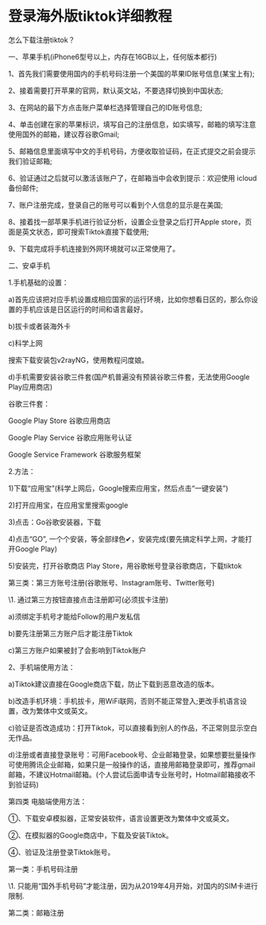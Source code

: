 # 登录海外版tiktok详细教程

怎么下载注册tiktok？

一、苹果手机(iPhone6型号以上，内存在16GB以上，任何版本都行)

1、首先我们需要使用国内的手机号码注册一个美国的苹果ID账号信息(某宝上有);

2、接着需要打开苹果的官网，默认英文站，不要选择切换到中国状态;

3、在网站的最下方点击账户菜单栏选择管理自己的ID账号信息;

4、单击创建在家的苹果标识，填写自己的注册信息，如实填写，邮箱的填写注意使用国外的邮箱，建议荐谷歌Gmail;

5、邮箱信息里面填写中文的手机号码，方便收取验证码，在正式提交之前会提示我们验证邮箱;

6、验证通过之后就可以激活该账户了，在邮箱当中会收到提示：欢迎使用 icloud 备份邮件;

7、账户注册完成，登录自己的账号可以看到个人信息的显示是在美国;

8、接着找一部苹果手机进行验证分析，设置企业登录之后打开Apple store，页面是英文状态，即可搜索Tiktok直接下载使用;

9、下载完成将手机连接到外网环境就可以正常使用了。

二、安卓手机

1.手机基础的设置：

a)首先应该把对应手机设置成相应国家的运行环境，比如你想看日区的，那么你设置的手机应该是日区运行的时间和语言最好。

b)拔卡或者装海外卡

c)科学上网

搜索下载安装包v2rayNG，使用教程问度娘。

d)手机需要安装谷歌三件套(国产机普遍没有预装谷歌三件套，无法使用Google Play应用商店)

谷歌三件套：

Google Play Store 谷歌应用商店

Google Play Service 谷歌应用账号认证

Google Service Framework 谷歌服务框架

2.方法：

1)下载“应用宝”(科学上网后，Google搜索应用宝，然后点击“一键安装”)

2)打开应用宝，在应用宝里搜索google

3)点击：Go谷歌安装器，下载

4)点击“GO”, 一个个安装，等全部绿色✔，安装完成(要先搞定科学上网，才能打开Google Play)

5)安装完，打开谷歌商店 Play Store，用谷歌帐号登录谷歌商店，下载tiktok

第三类：第三方账号注册(谷歌账号、Instagram账号、Twitter账号)

\1. 通过第三方按钮直接点击注册即可(必须拔卡注册)

a)须绑定手机号才能给Follow的用户发私信

b)要先注册第三方账户后才能注册Tiktok

c)第三方账户如果被封了会影响到Tiktok账户

2、手机端使用方法：

a)Tiktok建议直接在Google商店下载，防止下载到恶意改造的版本。

b)改造手机环境：手机拔卡，用WiFi联网，否则不能正常登入;更改手机语言设置，改为繁体中文或英文。

c)验证是否改造成功：打开Tiktok，可以直接看到别人的作品，不正常则显示空白无作品。

d)注册或者直接登录账号：可用Facebook号、企业邮箱登录，如果想要批量操作可使用腾讯企业邮箱，如果只是一般操作的话，直接用邮箱登录即可，推荐gmail邮箱，不建议Hotmail邮箱。(个人尝试后面申请专业账号时，Hotmail邮箱接收不到验证码)

第四类 电脑端使用方法：

①、下载安卓模拟器，正常安装软件，语言设置更改为繁体中文或英文。

②、在模拟器的Google商店中，下载及安装Tiktok。

④、验证及注册登录Tiktok账号。

第一类：手机号码注册

\1. 只能用“国外手机号码”才能注册，因为从2019年4月开始，对国内的SIM卡进行限制.

第二类：邮箱注册
